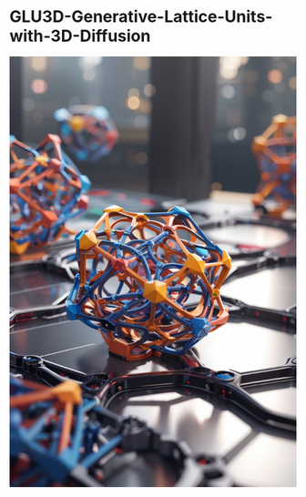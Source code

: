 # GLU3D-Generative-Lattice-Units-with-3D-Diffusion
<img src="./assets/DreamShaper_v7_A_neural_network_named_GLU3D_generates_3d_latti_0.jpg" alt="GLU3D" width="1000"/>